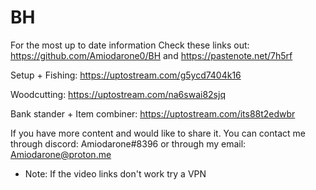 # BH

For the most up to date information
Check these links out: https://github.com/Amiodarone0/BH and https://pastenote.net/7h5rf

Setup + Fishing: https://uptostream.com/g5ycd7404k16

Woodcutting: https://uptostream.com/na6swai82sjq

Bank stander + Item combiner: https://uptostream.com/its88t2edwbr

If you have more content and would like to share it. You can contact me through discord: Amiodarone#8396 or through my email: Amiodarone@proton.me

* Note: If the video links don't work try a VPN
